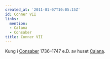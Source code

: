 ```yaml
---
created_at: '2011-01-07T10:05:15Z'
id: Conner VII
links:
  mention:
  - Calana
  - Consaber
title: Conner VII
---
```


Kung i [Consaber] 1736–1747 e.D. av huset [Calana].

  [Consaber]: Consaber
  [Calana]: Calana
